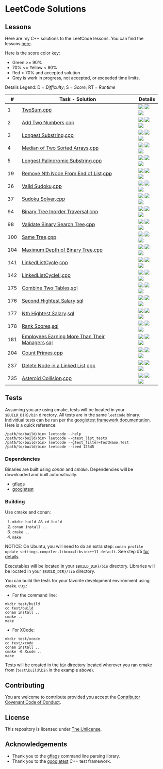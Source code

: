 # LeetCode Solutions

## Lessons

Here are my C++ solutions to the LeetCode lessons. You can find the lessons [here](https://leetcode.com/problemset/all/).

Here is the score color key:

* Green >= 90%
* 70% <= Yellow < 90%
* Red < 70% and accepted solution
* Grey is work in progress, not accepted, or exceeded time limits.

Details Legend: D = _Difficulty_; S = _Score_; RT = _Runtime_

| \#  | Task - Solution                                                                                                                                                              | Details                                                                                                                                                                      |
| --- | ---------------------------------------------------------------------------------------------------------------------------------------------------------------------------- | ---------------------------------------------------------------------------------------------------------------------------------------------------------------------------- |
| 1   | [TwoSum](https://leetcode.com/problems/two-sum/).[cpp](src/twoSum.cpp)                                                                                                       | ![](https://img.shields.io/badge/D-easy-green.svg) ![](https://img.shields.io/badge/S-97.83%25-green.svg) ![](https://img.shields.io/badge/RT-8%20ms-lightgrey.svg)          |
| 2   | [Add Two Numbers](https://leetcode.com/problems/add-two-numbers/).[cpp](src/addTwoNumbers.cpp)                                                                               | ![](https://img.shields.io/badge/D-medium-yellow.svg) ![](https://img.shields.io/badge/S-99.00%25-green.svg) ![](https://img.shields.io/badge/RT-28%20ms-lightgrey.svg)      |
| 3   | [Longest Substring](https://leetcode.com/problems/longest-substring-without-repeating-characters/).[cpp](src/longestSubstring.cpp)                                           | ![](https://img.shields.io/badge/D-medium-yellow.svg) ![](https://img.shields.io/badge/S-93.12%25-green.svg) ![](https://img.shields.io/badge/RT-24%20ms-lightgrey.svg)      |
| 4   | [Median of Two Sorted Arrays](https://leetcode.com/problems/median-of-two-sorted-arrays/).[cpp](src/findMedianSortedArrays.cpp)                                              | ![](https://img.shields.io/badge/D-hard-red.svg) ![](https://img.shields.io/badge/S-91.99%25-green.svg) ![](https://img.shields.io/badge/RT-40%20ms-lightgrey.svg)           |
| 5   | [Longest Palindromic Substring](https://leetcode.com/problems/longest-palindromic-substring/).[cpp](src/longestPalindromicSubstring.cpp)                                     | ![](https://img.shields.io/badge/D-medium-yellow.svg) ![](https://img.shields.io/badge/S-46.46%25-red) ![](https://img.shields.io/badge/RT-144%20ms-lightgrey.svg)            |
| 19  | [Remove Nth Node From End of List](https://leetcode.com/problems/remove-nth-node-from-end-of-list//).[cpp](src/removeNthFromEnd.cpp)                                                                                       | ![](https://img.shields.io/badge/D-medium-yellow.svg) ![](https://img.shields.io/badge/S-100.0%25-green) ![](https://img.shields.io/badge/RT-0%20ms-lightgrey.svg)          |
| 36  | [Valid Sudoku](https://leetcode.com/problems/valid-sudoku/).[cpp](src/validSudoku.cpp)                                                                                       | ![](https://img.shields.io/badge/D-medium-yellow.svg) ![](https://img.shields.io/badge/S-81.5%25-yellow) ![](https://img.shields.io/badge/RT-32%20ms-lightgrey.svg)          |
| 37  | [Sudoku Solver](https://leetcode.com/problems/sudoku-solver/).[cpp](src/sudokuSolver.cpp)                                                                                    | ![](https://img.shields.io/badge/D-hard-red.svg) ![](https://img.shields.io/badge/S-20.93%25-red) ![](https://img.shields.io/badge/RT-84%20ms-lightgrey.svg)          |
| 94  | [Binary Tree Inorder Traversal](https://leetcode.com/problems/binary-tree-inorder-traversal/).[cpp](src/binaryTreeInorderTraversal.cpp)                                      | ![](https://img.shields.io/badge/D-medium-yellow.svg) ![](https://img.shields.io/badge/S-100%25-green.svg) ![](https://img.shields.io/badge/RT-0%20ms-lightgrey.svg)         |
| 98  | [Validate Binary Search Tree](https://leetcode.com/problems/validate-binary-search-tree/).[cpp](src/validateBinarySearchTree.cpp)                                      | ![](https://img.shields.io/badge/D-medium-yellow.svg) ![](https://img.shields.io/badge/S-90.53%25-green.svg) ![](https://img.shields.io/badge/RT-12%20ms-lightgrey.svg)         |
| 100 | [Same Tree](https://leetcode.com/problems/same-tree/).[cpp](src/sameTree.cpp)                                                                                                | ![](https://img.shields.io/badge/D-easy-green.svg) ![](https://img.shields.io/badge/S-76.32%25-yellow.svg) ![](https://img.shields.io/badge/RT-4%20ms-lightgrey.svg)         |
| 104 | [Maximum Depth of Binary Tree](https://leetcode.com/problems/maximum-depth-of-binary-tree/).[cpp](src/maximumDepthBinaryTree.cpp)                                                                                                | ![](https://img.shields.io/badge/D-easy-green.svg) ![](https://img.shields.io/badge/S-89.25%25-yellow.svg) ![](https://img.shields.io/badge/RT-8%20ms-lightgrey.svg)         |
| 141 | [LinkedListCycle](https://leetcode.com/problems/linked-list-cycle/).[cpp](src/maximumDepthBinaryTree.cpp)                                                                                                | ![](https://img.shields.io/badge/D-easy-green.svg) ![](https://img.shields.io/badge/S-98.78%25-green.svg) ![](https://img.shields.io/badge/RT-4%20ms-lightgrey.svg)         |
| 142 | [LinkedListCycleII](https://leetcode.com/problems/linked-list-cycle-ii/).[cpp](src/maximumDepthBinaryTree.cpp)                                                                                                | ![](https://img.shields.io/badge/D-medium-yellow.svg) ![](https://img.shields.io/badge/S-71.74%25-yellow.svg) ![](https://img.shields.io/badge/RT-8%20ms-lightgrey.svg)         |
| 175 | [Combine Two Tables](https://leetcode.com/problems/combine-two-tables/).[sql](sql/combineTwoTables.sql)                                                                      | ![](https://img.shields.io/badge/D-easy-green.svg) ![](https://img.shields.io/badge/S-87.47%25-yellow.svg) ![](https://img.shields.io/badge/RT-208%20ms-lightgrey.svg)    |
| 176 | [Second Hightest Salary](https://leetcode.com/problems/second-highest-salary/).[sql](sql/secondHighestSalary.sql)                                                            | ![](https://img.shields.io/badge/D-easy-green.svg) ![](https://img.shields.io/badge/S-84.77%25-yellow.svg) ![](https://img.shields.io/badge/RT-127%20ms-lightgrey.svg)    |
| 177 | [Nth Hightest Salary](https://leetcode.com/problems/nth-highest-salary/).[sql](sql/nthHighestSalary.sql)                                                                     | ![](https://img.shields.io/badge/D-medium-yellow.svg) ![](https://img.shields.io/badge/S-14.10%25-red.svg) ![](https://img.shields.io/badge/RT-212%20ms-lightgrey.svg) |
| 178 | [Rank Scores](https://leetcode.com/problems/rank-scores/).[sql](sql/rankScores.sql)                                                                                          | ![](https://img.shields.io/badge/D-medium-yellow.svg) ![](https://img.shields.io/badge/S-88.10%25-yellow.svg) ![](https://img.shields.io/badge/RT-183%20ms-lightgrey.svg) |
| 181 | [Employees Earning More Than Their Managers](https://leetcode.com/problems/employees-earning-more-than-their-managers/).[sql](sql/employeesEarningMoreThanTheirManagers.sql) | ![](https://img.shields.io/badge/D-easy-green.svg) ![](https://img.shields.io/badge/S-72.76%25-yellow.svg) ![](https://img.shields.io/badge/RT-298%20ms-lightgrey.svg)    |
| 204 | [Count Primes](https://leetcode.com/problems/count-primes/).[cpp](src/countPrimes.cpp) | ![](https://img.shields.io/badge/D-easy-medium.svg) ![](https://img.shields.io/badge/S-97.57%25-green.svg) ![](https://img.shields.io/badge/RT-16%20ms-lightgrey.svg)    |
| 237 | [Delete Node in a Linked List](https://leetcode.com/problems/delete-node-in-a-linked-list/).[cpp](src/deleteNodeLinkedList.cpp) | ![](https://img.shields.io/badge/D-easy-medium.svg) ![](https://img.shields.io/badge/S-99.75%25-green.svg) ![](https://img.shields.io/badge/RT-8%20ms-lightgrey.svg)    |
| 735 | [Asteroid Collision](https://leetcode.com/problems/asteroid-collision/).[cpp](src/asteroidCollision.cpp) | ![](https://img.shields.io/badge/D-easy-medium.svg) ![](https://img.shields.io/badge/S-71.64%25-yellow.svg) ![](https://img.shields.io/badge/RT-24%20ms-lightgrey.svg)    |

<!--
| *Lesson Template* | |
// 90-100% Green
// 80-89% - Blue
// 70-79% - Yellow
// 60-69% - Orange
// <60% - Red
[]().[cpp]() | ![](https://img.shields.io/badge/D-easy-green.svg)
[]().[cpp]() | ![](https://img.shields.io/badge/D-medium-yellow.svg)
[]().[cpp]() | ![](https://img.shields.io/badge/D-hard-red.svg)
-->

## Tests

Assuming you are using cmake, tests will be located in your `$BUILD_DIR}/bin` directory. All tests are in the same `leetcode` binary. Individual tests can be run per the [googletest framework documentation](https://github.com/google/googletest/blob/master/googletest/docs/advanced.md#running-test-programs-advanced-options). Here is a quick reference:

```
/path/to/build/bin> leetcode --help
/path/to/build/bin> leetcode --gtest_list_tests
/path/to/build/bin> leetcode --gtest_filter=TestName.Test
/path/to/build/bin> leetcode --seed 12345
```

### Dependencies

Binaries are built using *conan* and *cmake*. Dependencies will be downloaded and built automatically.

- [gflags](https://gflags.github.io/gflags/)
- [googletest](https://github.com/google/googletest)

### Building

Use cmake and conan:

1. `mkdir build && cd build`
2. `conan install ..`
3. `cmake ..`
4. `make`

NOTICE: On Ubuntu, you will need to do an extra step: `conan profile update settings.compiler.libcxx=libstdc++11 default`. See step #5 [for details](https://docs.conan.io/en/latest/getting_started.html).

Executables will be located in your `$BUILD_DIR}/bin` directory. Libraries will be located in your `$BUILD_DIR}/lib` directory.

You can build the tests for your favorite development environment using `cmake`. e.g.:

- For the command line:

```shell
mkdir test/build
cd test/build
conan install ..
cmake ..
make
```

- For XCode:

```shell
mkdir test/xcode
cd test/xcode
conan install ..
cmake -G Xcode ..
make
```

Tests will be created in the `bin` directory located wherever you ran cmake from (`test\build\bin` in the example above).

## Contributing

You are welcome to contribute provided you accept the [Contributor Covenant Code of Conduct](CONTRIBUTING.md).

## License

This repository is licensed under [The Unlicense](LICENSE.md).

## Acknowledgements

- Thank you to the [gflags](https://gflags.github.io/gflags/) command line parsing library.
- Thank you to the [googletest](https://github.com/google/googletest) C++ test framework.
